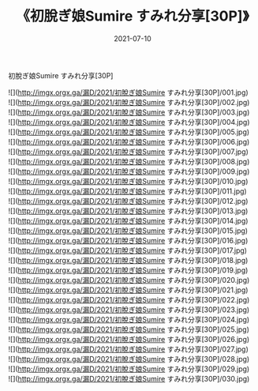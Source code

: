 ﻿---
layout: post
title:  《初脫ぎ娘Sumire すみれ分享[30P]》
date:   2021-07-10
img: http://imgx.orgx.ga/漏D/2021/初脫ぎ娘Sumire すみれ分享[30P]/000.jpg
categories: [美女, 清纯, 唯美]
---

初脫ぎ娘Sumire すみれ分享[30P]

  ![](http://imgx.orgx.ga/漏D/2021/初脫ぎ娘Sumire すみれ分享[30P]/001.jpg) <br> ![](http://imgx.orgx.ga/漏D/2021/初脫ぎ娘Sumire すみれ分享[30P]/002.jpg) <br> ![](http://imgx.orgx.ga/漏D/2021/初脫ぎ娘Sumire すみれ分享[30P]/003.jpg) <br> ![](http://imgx.orgx.ga/漏D/2021/初脫ぎ娘Sumire すみれ分享[30P]/004.jpg) <br> ![](http://imgx.orgx.ga/漏D/2021/初脫ぎ娘Sumire すみれ分享[30P]/005.jpg) <br> ![](http://imgx.orgx.ga/漏D/2021/初脫ぎ娘Sumire すみれ分享[30P]/006.jpg) <br> ![](http://imgx.orgx.ga/漏D/2021/初脫ぎ娘Sumire すみれ分享[30P]/007.jpg) <br> ![](http://imgx.orgx.ga/漏D/2021/初脫ぎ娘Sumire すみれ分享[30P]/008.jpg) <br> ![](http://imgx.orgx.ga/漏D/2021/初脫ぎ娘Sumire すみれ分享[30P]/009.jpg) <br> ![](http://imgx.orgx.ga/漏D/2021/初脫ぎ娘Sumire すみれ分享[30P]/010.jpg) <br> ![](http://imgx.orgx.ga/漏D/2021/初脫ぎ娘Sumire すみれ分享[30P]/011.jpg) <br> ![](http://imgx.orgx.ga/漏D/2021/初脫ぎ娘Sumire すみれ分享[30P]/012.jpg) <br> ![](http://imgx.orgx.ga/漏D/2021/初脫ぎ娘Sumire すみれ分享[30P]/013.jpg) <br> ![](http://imgx.orgx.ga/漏D/2021/初脫ぎ娘Sumire すみれ分享[30P]/014.jpg) <br> ![](http://imgx.orgx.ga/漏D/2021/初脫ぎ娘Sumire すみれ分享[30P]/015.jpg) <br> ![](http://imgx.orgx.ga/漏D/2021/初脫ぎ娘Sumire すみれ分享[30P]/016.jpg) <br> ![](http://imgx.orgx.ga/漏D/2021/初脫ぎ娘Sumire すみれ分享[30P]/017.jpg) <br> ![](http://imgx.orgx.ga/漏D/2021/初脫ぎ娘Sumire すみれ分享[30P]/018.jpg) <br> ![](http://imgx.orgx.ga/漏D/2021/初脫ぎ娘Sumire すみれ分享[30P]/019.jpg) <br> ![](http://imgx.orgx.ga/漏D/2021/初脫ぎ娘Sumire すみれ分享[30P]/020.jpg) <br> ![](http://imgx.orgx.ga/漏D/2021/初脫ぎ娘Sumire すみれ分享[30P]/021.jpg) <br> ![](http://imgx.orgx.ga/漏D/2021/初脫ぎ娘Sumire すみれ分享[30P]/022.jpg) <br> ![](http://imgx.orgx.ga/漏D/2021/初脫ぎ娘Sumire すみれ分享[30P]/023.jpg) <br> ![](http://imgx.orgx.ga/漏D/2021/初脫ぎ娘Sumire すみれ分享[30P]/024.jpg) <br> ![](http://imgx.orgx.ga/漏D/2021/初脫ぎ娘Sumire すみれ分享[30P]/025.jpg) <br> ![](http://imgx.orgx.ga/漏D/2021/初脫ぎ娘Sumire すみれ分享[30P]/026.jpg) <br> ![](http://imgx.orgx.ga/漏D/2021/初脫ぎ娘Sumire すみれ分享[30P]/027.jpg) <br> ![](http://imgx.orgx.ga/漏D/2021/初脫ぎ娘Sumire すみれ分享[30P]/028.jpg) <br> ![](http://imgx.orgx.ga/漏D/2021/初脫ぎ娘Sumire すみれ分享[30P]/029.jpg) <br> ![](http://imgx.orgx.ga/漏D/2021/初脫ぎ娘Sumire すみれ分享[30P]/030.jpg) <br>